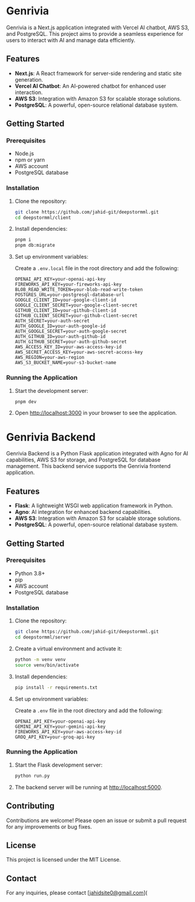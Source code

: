 # Genrivia

Genrivia is a Next.js application integrated with Vercel AI chatbot, AWS S3, and PostgreSQL. This project aims to provide a seamless experience for users to interact with AI and manage data efficiently.

## Features

- **Next.js**: A React framework for server-side rendering and static site generation.
- **Vercel AI Chatbot**: An AI-powered chatbot for enhanced user interaction.
- **AWS S3**: Integration with Amazon S3 for scalable storage solutions.
- **PostgreSQL**: A powerful, open-source relational database system.

## Getting Started

### Prerequisites

- Node.js
- npm or yarn
- AWS account
- PostgreSQL database

### Installation

1. Clone the repository:

    ```bash
    git clone https://github.com/jahid-git/deepstormml.git
    cd deepstormml/client
    ```

2. Install dependencies:

    ```bash
    pnpm i
    pnpm db:migrate
    ```

3. Set up environment variables:

    Create a `.env.local` file in the root directory and add the following:

    ```env
    OPENAI_API_KEY=your-openai-api-key
    FIREWORKS_API_KEY=your-fireworks-api-key
    BLOB_READ_WRITE_TOKEN=your-blob-read-write-token
    POSTGRES_URL=your-postgresql-database-url
    GOOGLE_CLIENT_ID=your-google-client-id
    GOOGLE_CLIENT_SECRET=your-google-client-secret
    GITHUB_CLIENT_ID=your-github-client-id
    GITHUB_CLIENT_SECRET=your-github-client-secret
    AUTH_SECRET=your-auth-secret
    AUTH_GOOGLE_ID=your-auth-google-id
    AUTH_GOOGLE_SECRET=your-auth-google-secret
    AUTH_GITHUB_ID=your-auth-github-id
    AUTH_GITHUB_SECRET=your-auth-github-secret
    AWS_ACCESS_KEY_ID=your-aws-access-key-id
    AWS_SECRET_ACCESS_KEY=your-aws-secret-access-key
    AWS_REGION=your-aws-region
    AWS_S3_BUCKET_NAME=your-s3-bucket-name
    ```

### Running the Application

1. Start the development server:

    ```bash
    pnpm dev
    ```

2. Open [http://localhost:3000](http://localhost:3000) in your browser to see the application.


# Genrivia Backend

Genrivia Backend is a Python Flask application integrated with Agno for AI capabilities, AWS S3 for storage, and PostgreSQL for database management. This backend service supports the Genrivia frontend application.

## Features

- **Flask**: A lightweight WSGI web application framework in Python.
- **Agno**: AI integration for enhanced backend capabilities.
- **AWS S3**: Integration with Amazon S3 for scalable storage solutions.
- **PostgreSQL**: A powerful, open-source relational database system.

## Getting Started

### Prerequisites

- Python 3.8+
- pip
- AWS account
- PostgreSQL database

### Installation

1. Clone the repository:

    ```bash
    git clone https://github.com/jahid-git/deepstormml.git
    cd deepstormml/server
    ```

2. Create a virtual environment and activate it:

    ```bash
    python -m venv venv
    source venv/bin/activate
    ```

3. Install dependencies:

    ```bash
    pip install -r requirements.txt
    ```

4. Set up environment variables:

    Create a `.env` file in the root directory and add the following:

    ```env
    OPENAI_API_KEY=your-openai-api-key
    GEMINI_API_KEY=your-gemini-api-key
    FIREWORKS_API_KEY=your-aws-access-key-id
    GROQ_API_KEY=your-groq-api-key
    ```

### Running the Application

1. Start the Flask development server:

    ```bash
    python run.py
    ```

2. The backend server will be running at [http://localhost:5000](http://localhost:5000).

## Contributing

Contributions are welcome! Please open an issue or submit a pull request for any improvements or bug fixes.

## License

This project is licensed under the MIT License.

## Contact

For any inquiries, please contact [jahidsite0@gmail.com](